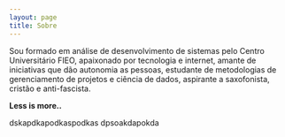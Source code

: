 ```yaml
---
layout: page
title: Sobre
---
```


Sou formado em análise de desenvolvimento de sistemas pelo Centro Universitário FIEO, apaixonado por tecnologia e internet, amante de iniciativas que dão autonomia as pessoas, estudante de metodologias de gerenciamento de projetos e ciência de dados, aspirante a saxofonista, cristão e anti-fascista.

**Less is more..**

dskapdkapodkaspodkas
dpsoakdapokda

